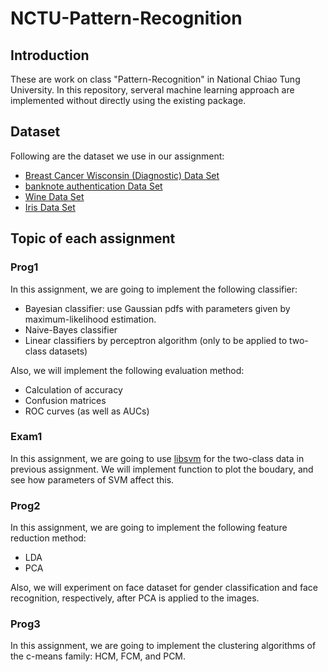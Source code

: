 # NCTU-Pattern-Recognition

## Introduction
These are work on class "Pattern-Recognition" in National Chiao Tung University. In this repository, serveral machine learning approach are implemented without directly using the existing package.

## Dataset
Following are the dataset we use in our assignment:
* [Breast Cancer Wisconsin (Diagnostic) Data Set](https://archive.ics.uci.edu/ml/datasets/Breast+Cancer+Wisconsin+%28Diagnostic%29)
* [banknote authentication Data Set](https://archive.ics.uci.edu/ml/datasets/banknote+authentication)
* [Wine Data Set](https://archive.ics.uci.edu/ml/datasets/Wine)
* [Iris Data Set](https://archive.ics.uci.edu/ml/datasets/Iris)

## Topic of each assignment
### Prog1
In this assignment, we are going to implement the following classifier:
* Bayesian classifier: use Gaussian pdfs with parameters given by maximum-likelihood estimation.
* Naive-Bayes classifier
* Linear classifiers by perceptron algorithm (only to be applied to two-class datasets)

Also, we will implement the following evaluation method:
* Calculation of accuracy
* Confusion matrices
* ROC curves (as well as AUCs) 

### Exam1
In this assignment, we are going to use [libsvm](https://www.csie.ntu.edu.tw/~cjlin/libsvm/) for the two-class data in previous assignment. We will implement function to plot the boudary, and see how parameters of SVM affect this.

### Prog2
In this assignment, we are going to implement the following feature reduction method:
* LDA
* PCA

Also, we will experiment on face dataset for gender classification and face recognition, respectively, after PCA is applied to the images.

### Prog3
In this assignment, we are going to implement the clustering algorithms of the c-means family: HCM, FCM, and PCM.